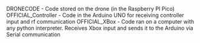 DRONECODE - Code stored on the drone (in the Raspberry PI Pico)
OFFICIAL_Controller - Code in the Arduino UNO for receiving controller input and rf communication
OFFICIAL_XBox - Code ran on a computer with any python interpreter. Receives Xbox input and sends it to the Arduino via Serial communication
